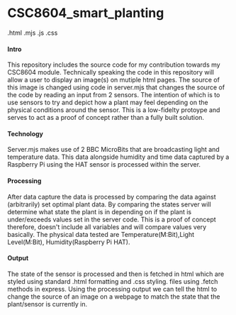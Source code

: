 # CSC8604_smart_planting

.html
.mjs
.js
.css

#### Intro
This repository includes the source code for my contribution towards my CSC8604 module. Technically speaking the code in this repository will allow a user to display an image(s) on mutiple html pages. The source of this image is changed using code in server.mjs that changes the source of the code by reading an input from 2 sensors. The intention of which is to use sensors to try and depict how a plant may feel depending on the physical conditions around the sensor. This is a low-fidelty protoype and serves to act as a proof of concept rather than a fully built solution.

#### Technology
Server.mjs makes use of 2 BBC MicroBits that are broadcasting light and temperature data. This data alongside humidity and time data captured by a Raspberry Pi using the HAT sensor is processed within the server.

#### Processing
After data capture the data is processed by comparing the data against (arbitrarily) set optimal plant data. By comparing the states server will determine what state the plant is in depending on if the plant is under/exceeds values set in the server code. This is a proof of concept therefore, doesn't include all variables and will compare values very basically. The physical data tested are Temperature(M:Bit),Light Level(M:Bit), Humidity(Raspberry Pi HAT). 

#### Output
The state of the sensor is processed and then is fetched in html which are styled using standard .html formatting and .css styling. files using .fetch methods in express. Using the processing output we can tell the html to change the source of an image on a webpage to match the state that the plant/sensor is currently in. 
